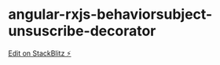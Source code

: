 # angular-rxjs-behaviorsubject-unsuscribe-decorator

[Edit on StackBlitz ⚡️](https://stackblitz.com/edit/angular-rxjs-behaviorsubject-unsuscribe-decorator)